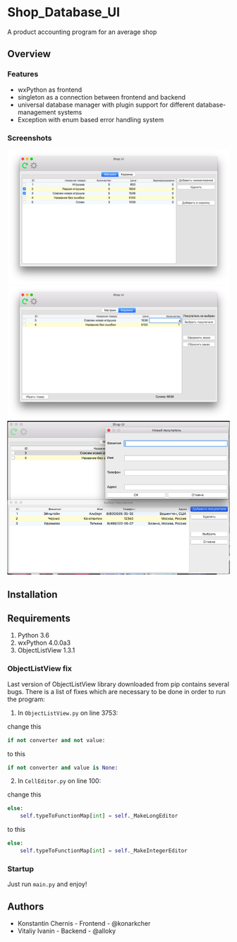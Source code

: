 # Shop_Database_UI

A product accounting program for an average shop

## Overview

### Features

* wxPython as frontend
* singleton as a connection between frontend and backend
* universal database manager with plugin support
for different database-management systems
* Exception with enum based error handling system

### Screenshots
![Screenshot 1](screenshots/screenshot_1.png)
![Screenshot 2](screenshots/screenshot_2.png)
![Screenshot 3](screenshots/screenshot_3.png)

## Installation

## Requirements

1. Python 3.6
2. wxPython 4.0.0a3
3. ObjectListView 1.3.1

### ObjectListView fix

Last version of ObjectListView library downloaded from pip
contains several bugs. There is a list of fixes
which are necessary to be done in order to run the program:

1. In `ObjectListView.py` on line 3753:

change this

```python
if not converter and not value:
```

to this

```python
if not converter and value is None:
```

2. In `CellEditor.py` on line 100:

change this

```python
else:
    self.typeToFunctionMap[int] = self._MakeLongEditor
```

to this

```python
else:
    self.typeToFunctionMap[int] = self._MakeIntegerEditor
```

### Startup

Just run `main.py` and enjoy!

## Authors

* Konstantin Chernis - Frontend - @konarkcher
* Vitaliy Ivanin - Backend - @alloky
